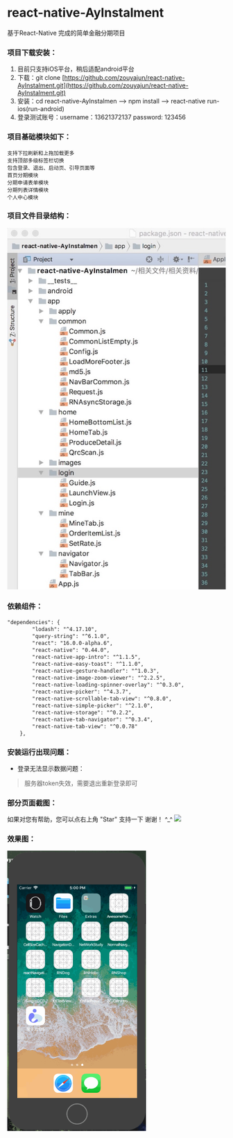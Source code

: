# react-native-AyInstalment
基于React-Native 完成的简单金融分期项目


### 项目下载安装：
1. 目前只支持iOS平台，稍后适配android平台
2. 下载：git clone [https://github.com/zouyajun/react-native-AyInstalment.git](https://github.com/zouyajun/react-native-AyInstalment.git)
3. 安装：cd react-native-AyInstalmen  --> npm install --> react-native run-ios(run-android)
4. 登录测试账号：username：13621372137 password: 123456

### 项目基础模块如下：
```
支持下拉刷新和上拖加载更多
支持顶部多级标签栏切换
包含登录、退出、启动页、引导页面等
首页分期模块
分期申请表单模块
分期列表详情模块
个人中心模块
```
### 项目文件目录结构：

![](https://github.com/zouyajun/react-native-AyInstalment/blob/master/app/images/projectTree.jpg)

### 依赖组件：
```
"dependencies": {
		"lodash": "^4.17.10",
		"query-string": "^6.1.0",
		"react": "16.0.0-alpha.6",
		"react-native": "0.44.0",
		"react-native-app-intro": "^1.1.5",
		"react-native-easy-toast": "^1.1.0",
		"react-native-gesture-handler": "^1.0.3",
		"react-native-image-zoom-viewer": "^2.2.5",
		"react-native-loading-spinner-overlay": "^0.3.0",
		"react-native-picker": "^4.3.7",
		"react-native-scrollable-tab-view": "^0.8.0",
		"react-native-simple-picker": "^2.1.0",
		"react-native-storage": "^0.2.2",
		"react-native-tab-navigator": "^0.3.4",
		"react-native-tab-view": "^0.0.78"
	},
```
### 安装运行出现问题：
 - 登录无法显示数据问题：
 > 服务器token失效，需要退出重新登录即可
 
 
### 部分页面截图： 

如果对您有帮助，您可以点右上角 "Star" 支持一下 谢谢！ ^_^
![](https://github.com/zouyajun/react-native-AyInstalment/blob/master/app/images/projectShot.jpg)

### 效果图：

![](https://github.com/zouyajun/react-native-AyInstalment/blob/master/app/images/projectGif.gif)
